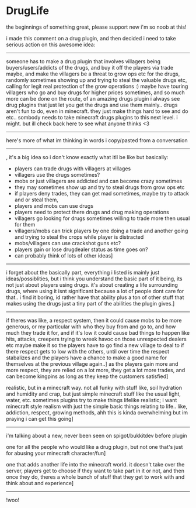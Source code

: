 # DrugLife
the beginnings of something great, please support new i'm so noob at this!

i made this comment on a drug plugin, and then decided i need to take serious action on this awesome idea:
_____
someone has to make a drug plugin that involves villagers being buyers/users/addicts of the drugs, and buy it off the players via trade maybe, and make the villagers be a threat to grow ops etc for the drugs, randomly sometimes showing up and trying to steal the valuable drugs etc, calling for legit real protection of the grow operations :) maybe have touring villagers who go and buy drugs for higher prices sometimes,
and so much more can be done on the route, of an amazing drugs plugin
i always see drug plugins that just let you get the drugs and use them mainly.. drugs aren't fun to do, even in minecraft. they just make things hard to see and do etc.. sombody needs to take minecraft drugs plugins to this next level.
i might.
but ill check back here to see what anyone thinks <3
_____

here's more of what im thinking in words i copy/pasted from a conversation
_____
, it's a big idea so i don't know exactly what itll be like but basically:

- players can trade drugs with villagers at villages
- villagers use the drugs sometimes?
- mobs or just villagers are addicted and can become crazy sometimes
- they may sometimes show up and try to steal drugs from grow ops etc
- if players deny trades, they can get mad sometimes, maybe try to attack and or steal them,
- players and mobs can use drugs
- players need to protect there drugs and drug making operations
- villagers go looking for drugs sometimes willing to trade more then usual for them
- villagers/mobs can trick players by one doing a trade and another going and trying to steal the crops while player is distracted
- mobs/villagers can use crackshot guns etc?
- players gain or lose drugdealer status as time goes on?
- can probably think of lots of other ideas]
_____
i forget about the basically part, everything i listed is mainly just ideas/possiblities,
but i think you understand the basic part of it being, its not just about players using drugs. it's about creating a life surrounding drugs, where using it isnt significant because a lot of people dont care for that.. i find it boring, id rather have that ability plus a ton of other stuff that makes using the drugs just a tiny part of the abilities the plugin gives.]
_____
if theres was like, a respect system, then it could cause mobs to be more generous, or my particular with who they buy from and go to, and how much they trade it for, and if it's low it could cause bad things to happen like hits, attacks, creepers trying to wreek havoc on those unrespected dealers etc
maybe make it so the players have to go find a new village to deal to if there respect gets to low with the others, until over time the respect stabalizes and the players have a chance to make a good name for themselves at the previous village again..]
as the players gain more and more respect, they are relied on a lot more, they get a lot more trades, and can become kingpins as long as they keep the customers satisfied]

realistic, but in a minecraft way.
not all funky with stuff like, soil hydration and humidity and crap, but just simple minecraft stuff like the usual light, water, etc. sometimes plugins try to make things lifelike realistic; i want minecraft style realism with just the simple basic things relating to life.. like, addiction, respect, growing methods, 
ahh this is kinda overwhelming but im praying i can get this going]
_____
i'm talking about a new, never been seen on spigot/bukkitdev before plugin

one for all the people who would like a drug plugin, but not one that's just for abusing your minecraft character/fun]

one that adds another life into the minecraft world. it doesn't take over the server, players get to choose if they want to take part in it or not, and then once they do, theres a whole bunch of stuff that they get to work with and think about and experience]
_____
!woo!
